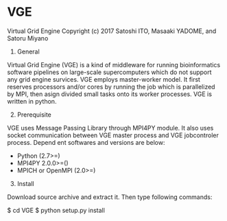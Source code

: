 # VGE
Virtual Grid Engine
Copyright (c) 2017 Satoshi ITO, Masaaki YADOME, and Satoru Miyano

1. General

Virtual Grid Engine (VGE) is a kind of middleware for running bioinformatics
software pipelines on large-scale supercomputers which do not support any
grid engine survices. VGE employs master-worker model. It first reserves
processors and/or cores by running the job which is parallelized by MPI, then
asign divided small tasks onto its worker processes. VGE is written in python.

2. Prerequisite

VGE uses Message Passing Library through MPI4PY module. It also uses socket
communication between VGE master process and VGE jobcontroler process. Depend
ent softwares and versions are below:

 - Python (2.7>=)
 - MPI4PY 2.0.0>=()
 - MPICH or OpenMPI (2.0>=)

3. Install

Download source archive and extract it. Then type following commands:

 $ cd VGE 
 $ python setup.py install
